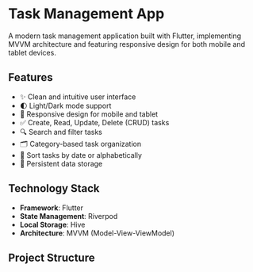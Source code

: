 # Task Management App

A modern task management application built with Flutter, implementing MVVM architecture and featuring responsive design for both mobile and tablet devices.

## Features

- ✨ Clean and intuitive user interface
- 🌓 Light/Dark mode support
- 📱 Responsive design for mobile and tablet
- ✅ Create, Read, Update, Delete (CRUD) tasks
- 🔍 Search and filter tasks
- 🗂️ Category-based task organization
- 🔄 Sort tasks by date or alphabetically
- 💾 Persistent data storage

## Technology Stack

- **Framework**: Flutter
- **State Management**: Riverpod
- **Local Storage**: Hive
- **Architecture**: MVVM (Model-View-ViewModel)

## Project Structure
